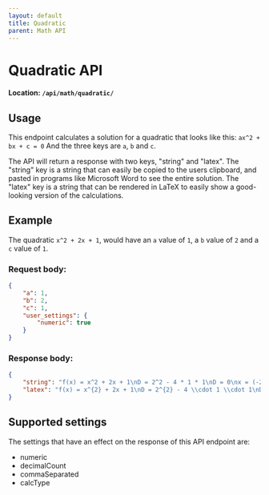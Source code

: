 ```yaml
---
layout: default
title: Quadratic
parent: Math API
---
```


# Quadratic API
#### Location: `/api/math/quadratic/`

## Usage
This endpoint calculates a solution for a quadratic that looks like this:
`ax^2 + bx + c = 0`
And the three keys are `a`, `b` and `c`.

The API will return a response with two keys, "string" and "latex".
The "string" key is a string that can easily be copied to the users clipboard, and pasted in programs like Microsoft Word to see the entire solution.
The "latex" key is a string that can be rendered in LaTeX to easily show a good-looking version of the calculations.


## Example
The quadratic `x^2 + 2x + 1`, would have an `a` value of `1`, a `b` value of `2` and a `c` value of `1`.


### Request body:
```JSON
{
    "a": 1,
    "b": 2,
    "c": 1,
    "user_settings": {
        "numeric": true
    }
}
```

### Response body:
```JSON
{
    "string": "f(x) = x^2 + 2x + 1\nD = 2^2 - 4 * 1 * 1\nD = 0\nx = (-2 ± √(2^2 - 4 * 1 * 1))/(2 * 1)\nx = -1\nT = (-2/(2 * 1), -0/(4 * 1))\nT = (-1, 0)",
    "latex": "f(x) = x^{2} + 2x + 1\nD = 2^{2} - 4 \\cdot 1 \\cdot 1\nD = 0\nx = \\frac{-2 \\pm \\sqrt{2^{2} - 4 \\cdot 1 \\cdot 1}}{2 \\cdot 1}\nx = -1\nT = (-\\frac{2}{2 \\cdot 1}, -\\frac{0}{4 \\cdot 1})\nT = (-1, 0)"
}
```

## Supported settings
The settings that have an effect on the response of this API endpoint are:
* numeric
* decimalCount
* commaSeparated
* calcType

